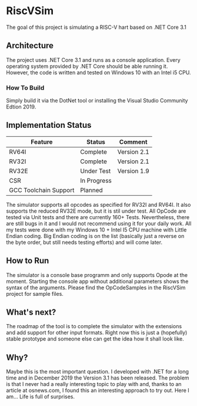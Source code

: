 # RiscVSim
The goal of this project is simulating a RISC-V hart based on .NET Core 3.1 

## Architecture
The project uses .NET Core 3.1 and runs as a console application. Every operating system provided by .NET Core should be able running it. 
However, the code is written and tested on Windows 10 with an Intel i5 CPU. 

### How To Build
Simply build it via the DotNet tool or installing the Visual Studio Community Edtion 2019.

## Implementation Status
| Feature | Status | Comment |
| ------- | ------ | ------- |
| RV64I | Complete | Version 2.1 |
| RV32I | Complete | Version 2.1 |
| RV32E | Under Test | Version 1.9 |
| CSR | In Progress | |
| GCC Toolchain Support | Planned ||

The simulator supports all opcodes as specified for RV32I and RV64I. It also supports the reduced RV32E mode, but it is stil under test. All OpCode are tested via Unit tests and there are currently 160+ Tests. Nevertheless, there are still bugs in it and I would not recommend using it for your daily work. All my tests were done with my Windows 10 + Intel I5 CPU machine with Little Endian coding. Big Endian coding is on the list (basically just a reverse on the byte order, but still needs testing efforts) and will come later.

## How to Run
The simulator is a console base programm and only supports Opode at the moment. Starting the console app without additional parameters shows the syntax of the arguments. Please find the OpCodeSamples in the RiscVSim project for sample files. 

## What's next?
The roadmap of the tool is to complete the simulator with the extensions and add support for other input formats. Right now this is just a (hopefully) stable prototype and someone else can get the idea how it shall look like.

## Why?
Maybe this is the most important question. I developed with .NET for a long time and in December 2019 the Version 3.1 has been released. The problem is that I never had a really interesting topic to play with and, thanks to an article at osnews.com, I found this an interesting approach to try out. Here I am... Life is full of surprises.
